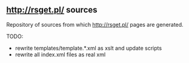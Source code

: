 http://rsget.pl/ sources
------------------------

Repository of sources from which http://rsget.pl/ pages are generated.

TODO:
- rewrite templates/template.*.xml as xslt and update scripts
- rewrite all index.xml files as real xml
